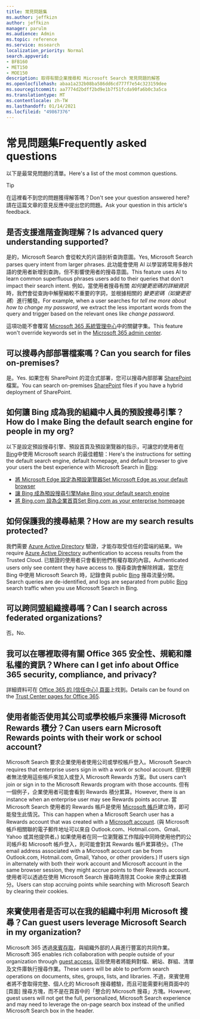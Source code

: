 ```yaml
---
title: 常見問題集
ms.author: jeffkizn
author: jeffkizn
manager: parulm
ms.audience: Admin
ms.topic: reference
ms.service: mssearch
localization_priority: Normal
search.appverid:
- BFB160
- MET150
- MOE150
description: 取得有關企業搜尋和 Microsoft Search 常見問題的解答
ms.openlocfilehash: abaa1a232b08ba586dd6cd777f7e54c323159dee
ms.sourcegitcommit: aa7774d2bdff2bd9e1b7f51fcda90fa6b0c3a5ca
ms.translationtype: MT
ms.contentlocale: zh-TW
ms.lasthandoff: 01/14/2021
ms.locfileid: "49867376"
---
```

<!-- markdownlint-disable no-trailing-punctuation -->
# <a name="frequently-asked-questions"></a><span data-ttu-id="18611-103">常見問題集</span><span class="sxs-lookup"><span data-stu-id="18611-103">Frequently asked questions</span></span>

<span data-ttu-id="18611-104">以下是最常見問題的清單。</span><span class="sxs-lookup"><span data-stu-id="18611-104">Here's a list of the most common questions.</span></span>

> [!TIP]
> <span data-ttu-id="18611-105">在這裡看不到您的問題獲得解答嗎？</span><span class="sxs-lookup"><span data-stu-id="18611-105">Don't see your question answered here?</span></span> <span data-ttu-id="18611-106">請在這篇文章的意見反應中提出您的問題。</span><span class="sxs-lookup"><span data-stu-id="18611-106">Ask your question in this article's feedback.</span></span>

## <a name="is-advanced-query-understanding-supported"></a><span data-ttu-id="18611-107">是否支援進階查詢理解？</span><span class="sxs-lookup"><span data-stu-id="18611-107">Is advanced query understanding supported?</span></span>

<span data-ttu-id="18611-108">是的，Microsoft Search 會從較大的片語剖析查詢意圖。</span><span class="sxs-lookup"><span data-stu-id="18611-108">Yes, Microsoft Search parses query intent from larger phrases.</span></span> <span data-ttu-id="18611-109">此功能會使用 AI 以學習將常用多餘片語的使用者新增到查詢，但不影響使用者的搜尋意圖。</span><span class="sxs-lookup"><span data-stu-id="18611-109">This feature uses AI to learn common superfluous phrases users add to their queries that don't impact their search intent.</span></span> <span data-ttu-id="18611-110">例如，當使用者搜尋有關 *如何變更密碼的詳細資訊* 時，我們會從查詢中解壓縮較不重要的字詞，並根據相關的 *變更密碼（如變更密碼*）進行觸發。</span><span class="sxs-lookup"><span data-stu-id="18611-110">For example, when a user searches for *tell me more about how to change my password*, we extract the less important words from the query and trigger based on the relevant ones like *change password*.</span></span>
  
<span data-ttu-id="18611-111">這項功能不會覆寫 [Microsoft 365 系統管理中心](https://admin.microsoft.com)中的關鍵字集。</span><span class="sxs-lookup"><span data-stu-id="18611-111">This feature won't override keywords set in the [Microsoft 365 admin center](https://admin.microsoft.com).</span></span>
  
## <a name="can-you-search-for-files-on-premises"></a><span data-ttu-id="18611-112">可以搜尋內部部署檔案嗎？</span><span class="sxs-lookup"><span data-stu-id="18611-112">Can you search for files on-premises?</span></span>

<span data-ttu-id="18611-113">是。</span><span class="sxs-lookup"><span data-stu-id="18611-113">Yes.</span></span> <span data-ttu-id="18611-114">如果您有 SharePoint 的混合式部署，您可以搜尋內部部署 [SharePoint](http://sharepoint.com/) 檔案。</span><span class="sxs-lookup"><span data-stu-id="18611-114">You can search on-premises [SharePoint](http://sharepoint.com/) files if you have a hybrid deployment of SharePoint.</span></span>
  
## <a name="how-do-i-make-bing-the-default-search-engine-for-people-in-my-org"></a><span data-ttu-id="18611-115">如何讓 Bing 成為我的組織中人員的預設搜尋引擎？</span><span class="sxs-lookup"><span data-stu-id="18611-115">How do I make Bing the default search engine for people in my org?</span></span>

<span data-ttu-id="18611-116">以下是設定預設搜尋引擎、預設首頁及預設瀏覽器的指示，可讓您的使用者在 [Bing](https://Bing.com)中使用 Microsoft search 的最佳體驗：</span><span class="sxs-lookup"><span data-stu-id="18611-116">Here's the instructions for setting the default search engine, default homepage, and default browser to give your users the best experience with Microsoft Search in [Bing](https://Bing.com):</span></span>

- [<span data-ttu-id="18611-117">將 Microsoft Edge 設定為預設瀏覽器</span><span class="sxs-lookup"><span data-stu-id="18611-117">Set Microsoft Edge as your default browser</span></span>](/deployedge/edge-default-browser)
- [<span data-ttu-id="18611-118">讓 Bing 成為預設搜尋引擎</span><span class="sxs-lookup"><span data-stu-id="18611-118">Make Bing your default search engine</span></span>](set-default-search-engine.md)
- [<span data-ttu-id="18611-119">將 Bing.com 設為企業首頁</span><span class="sxs-lookup"><span data-stu-id="18611-119">Set Bing.com as your enterprise homepage</span></span>](set-default-homepage.md)

## <a name="how-are-my-search-results-protected"></a><span data-ttu-id="18611-120">如何保護我的搜尋結果？</span><span class="sxs-lookup"><span data-stu-id="18611-120">How are my search results protected?</span></span>

<span data-ttu-id="18611-121">我們需要 [Azure Active Directory](https://docs.microsoft.com/azure/active-directory/) 驗證，才能存取受信任的雲端的結果。</span><span class="sxs-lookup"><span data-stu-id="18611-121">We require [Azure Active Directory](https://docs.microsoft.com/azure/active-directory/) authentication to access results from the Trusted Cloud.</span></span> <span data-ttu-id="18611-122">已驗證的使用者只會看到他們有權存取的內容。</span><span class="sxs-lookup"><span data-stu-id="18611-122">Authenticated users only see content they have access to.</span></span> <span data-ttu-id="18611-123">搜尋查詢會解除辨識，當您在 Bing 中使用 Microsoft Search 時，記錄會與 public [Bing](https://Bing.com) 搜尋流量分開。</span><span class="sxs-lookup"><span data-stu-id="18611-123">Search queries are de-identified, and logs are separated from public [Bing](https://Bing.com) search traffic when you use Microsoft Search in Bing.</span></span>

## <a name="can-i-search-across-federated-organizations"></a><span data-ttu-id="18611-124">可以跨同盟組織搜尋嗎？</span><span class="sxs-lookup"><span data-stu-id="18611-124">Can I search across federated organizations?</span></span>

<span data-ttu-id="18611-125">否。</span><span class="sxs-lookup"><span data-stu-id="18611-125">No.</span></span>

## <a name="where-can-i-get-info-about-office-365-security-compliance-and-privacy"></a><span data-ttu-id="18611-126">我可以在哪裡取得有關 Office 365 安全性、規範和隱私權的資訊？</span><span class="sxs-lookup"><span data-stu-id="18611-126">Where can I get info about Office 365 security, compliance, and privacy?</span></span>

<span data-ttu-id="18611-127">詳細資料可在 [Office 365 的 [信任中心] 頁面](https://www.microsoft.com/TrustCenter/CloudServices/office365/default.aspx)上找到。</span><span class="sxs-lookup"><span data-stu-id="18611-127">Details can be found on the [Trust Center pages for Office 365](https://www.microsoft.com/TrustCenter/CloudServices/office365/default.aspx).</span></span>

## <a name="can-users-earn-microsoft-rewards-points-with-their-work-or-school-account"></a><span data-ttu-id="18611-128">使用者能否使用其公司或學校帳戶來獲得 Microsoft Rewards 積分？</span><span class="sxs-lookup"><span data-stu-id="18611-128">Can users earn Microsoft Rewards points with their work or school account?</span></span>

<span data-ttu-id="18611-129">Microsoft Search 要求企業使用者使用公司或學校帳戶登入。</span><span class="sxs-lookup"><span data-stu-id="18611-129">Microsoft Search requires that enterprise users sign in with a work or school account.</span></span> <span data-ttu-id="18611-130">但使用者無法使用這些帳戶來加入或登入 Microsoft Rewards 方案。</span><span class="sxs-lookup"><span data-stu-id="18611-130">But users can’t join or sign in to the Microsoft Rewards program with those accounts.</span></span> <span data-ttu-id="18611-131">但有一個例子，企業使用者可能會看到 Rewards 積分累算。</span><span class="sxs-lookup"><span data-stu-id="18611-131">However, there is an instance when an enterprise user may see Rewards points accrue.</span></span> <span data-ttu-id="18611-132">當 Microsoft Search 使用者的 Rewards 帳戶是使用 [Microsoft 帳戶](https://www.microsoft.com/welcome?rtc=1)建立時，即可能發生此情況。</span><span class="sxs-lookup"><span data-stu-id="18611-132">This can happen when a Microsoft Search user has a Rewards account that was created with a [Microsoft account](https://www.microsoft.com/welcome?rtc=1).</span></span> <span data-ttu-id="18611-133">(與 Microsoft 帳戶相關聯的電子郵件地址可以來自 Outlook.com、Hotmail.com、Gmail、Yahoo 或其他提供者。) 如果使用者在同一位瀏覽器工作階段中同時使用他們的公司帳戶和 Microsoft 帳戶登入，則可能會對其 Rewards 帳戶累算積分。</span><span class="sxs-lookup"><span data-stu-id="18611-133">(The email address associated with a Microsoft account can be from Outlook.com, Hotmail.com, Gmail, Yahoo, or other providers.) If users sign in alternately with both their work account and Microsoft account in the same browser session, they might accrue points to their Rewards account.</span></span> <span data-ttu-id="18611-134">使用者可以透過在使用 Microsoft Search 搜尋時清除其 Cookie 來停止累算積分。</span><span class="sxs-lookup"><span data-stu-id="18611-134">Users can stop accruing points while searching with Microsoft Search by clearing their cookies.</span></span>

## <a name="can-guest-users-leverage-microsoft-search-in-my-organization"></a><span data-ttu-id="18611-135">來賓使用者是否可以在我的組織中利用 Microsoft 搜尋？</span><span class="sxs-lookup"><span data-stu-id="18611-135">Can guest users leverage Microsoft Search in my organization?</span></span>

<span data-ttu-id="18611-136">Microsoft 365 透過[來賓存取](https://docs.microsoft.com/microsoft-365/solutions/collaborate-with-people-outside-your-organization)，與組織外部的人員進行豐富的共同作業。</span><span class="sxs-lookup"><span data-stu-id="18611-136">Microsoft 365 enables rich collaboration with people outside of your organization through [guest access.](https://docs.microsoft.com/microsoft-365/solutions/collaborate-with-people-outside-your-organization)</span></span> <span data-ttu-id="18611-137">這些使用者將能夠對檔、網站、群組、清單及文件庫執行搜尋作業。</span><span class="sxs-lookup"><span data-stu-id="18611-137">These users will be able to perform search operations on documents, sites, groups, lists, and libraries.</span></span> <span data-ttu-id="18611-138">不過，來賓使用者將不會取得完整、個人化的 Microsoft 搜尋體驗，而且可能需要利用頁面中的 [頁面] 搜尋方塊，而不是在頁首中的「整合的 Microsoft 搜尋」方塊。</span><span class="sxs-lookup"><span data-stu-id="18611-138">However, guest users will not get the full, personalized, Microsoft Search experience and may need to leverage the on-page search box instead of the unified Microsoft Search box in the header.</span></span>
